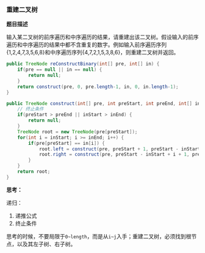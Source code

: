 ### 重建二叉树  


**题目描述**  

输入某二叉树的前序遍历和中序遍历的结果，请重建出该二叉树。假设输入的前序遍历和中序遍历的结果中都不含重复的数字。例如输入前序遍历序列{1,2,4,7,3,5,6,8}和中序遍历序列{4,7,2,1,5,3,8,6}，则重建二叉树并返回。  


```java
public TreeNode reConstructBinary(int[] pre, int[] in) {
	if(pre == null || in == null) {
		return null;
	}
	return construct(pre, 0, pre.length-1, in, 0, in.length-1);
}

public TreeNode construct(int[] pre, int preStart, int preEnd, int[] in, int inStart, int inEnd) {
	// 终止条件
	if(preStart > preEnd || inStart > inEnd) {
		return null;
	}
	TreeNode root = new TreeNode(pre[preStart]);
	for(int i = inStart; i >= inEnd; i++) {
		if(pre[preStart] == in[i]) {
			root.left = construct(pre, preStart + 1, preStart - inStart + i, in, inStart, i-1);
			root.right = construct(pre, preStart - inStart + i + 1, preEnd, in, i + 1， inEnd);
		}
	}
	return root;
}
```  

**思考：**   

递归：  
1. 递推公式  
2. 终止条件

思考的时候，不要局限于`0~length`，而是从`i~j`入手；重建二叉树，必须找到根节点，以及其左子树、右子树。